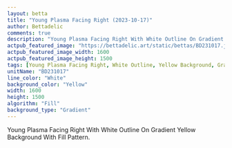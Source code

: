 ```yaml
---
layout: betta
title: "Young Plasma Facing Right (2023-10-17)"
author: Bettadelic
comments: true
description: "Young Plasma Facing Right With White Outline On Gradient Yellow Background With Fill Pattern."
actpub_featured_image: "https://bettadelic.art/static/bettas/BD231017.jpg"
actpub_featured_image_width: 1600
actpub_featured_image_height: 1500
tags: [Young Plasma Facing Right, White Outline, Yellow Background, Gradient Background Pattern, Fill Pattern, October 2023]
unitName: "BD231017"
line_color: "White"
background_color: "Yellow"
width: 1600
height: 1500
algorithm: "Fill"
background_type: "Gradient"
---
```


Young Plasma Facing Right With White Outline On Gradient Yellow Background With Fill Pattern.
